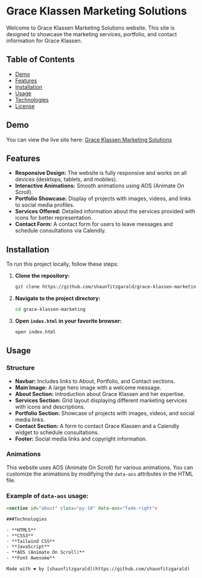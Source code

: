 # Grace Klassen Marketing Solutions

Welcome to Grace Klassen Marketing Solutions website. This site is designed to showcase the marketing services, portfolio, and contact information for Grace Klassen.

## Table of Contents

- [Demo](#demo)
- [Features](#features)
- [Installation](#installation)
- [Usage](#usage)
- [Technologies](#technologies)
- [License](#license)

## Demo

You can view the live site here: [Grace Klassen Marketing Solutions](#)

## Features

- **Responsive Design:** The website is fully responsive and works on all devices (desktops, tablets, and mobiles).
- **Interactive Animations:** Smooth animations using AOS (Animate On Scroll).
- **Portfolio Showcase:** Display of projects with images, videos, and links to social media profiles.
- **Services Offered:** Detailed information about the services provided with icons for better representation.
- **Contact Form:** A contact form for users to leave messages and schedule consultations via Calendly.

## Installation

To run this project locally, follow these steps:

1. **Clone the repository:**

    ```bash
    git clone https://github.com/shaunfitzgarald/grace-klassen-marketing.git
    ```

2. **Navigate to the project directory:**

    ```bash
    cd grace-klassen-marketing
    ```

3. **Open `index.html` in your favorite browser:**

    ```bash
    open index.html
    ```

## Usage

### Structure

- **Navbar:** Includes links to About, Portfolio, and Contact sections.
- **Main Image:** A large hero image with a welcome message.
- **About Section:** Introduction about Grace Klassen and her expertise.
- **Services Section:** Grid layout displaying different marketing services with icons and descriptions.
- **Portfolio Section:** Showcase of projects with images, videos, and social media links.
- **Contact Section:** A form to contact Grace Klassen and a Calendly widget to schedule consultations.
- **Footer:** Social media links and copyright information.

### Animations

This website uses AOS (Animate On Scroll) for various animations. You can customize the animations by modifying the `data-aos` attributes in the HTML file.

### Example of `data-aos` usage:

```html
<section id="about" class="py-10" data-aos="fade-right">

###Technologies

- **HTML5**
- **CSS3**
- **Tailwind CSS**
- **JavaScript**
- **AOS (Animate On Scroll)**
- **Font Awesome**

Made with ❤️ by [shaunfitzgarald](https://github.com/shaunfitzgarald)